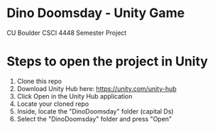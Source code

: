 # Dino Doomsday - Unity Game
CU Boulder CSCI 4448 Semester Project

# Steps to open the project in Unity
1. Clone this repo
2. Download Unity Hub here: https://unity.com/unity-hub
3. Click Open in the Unity Hub application
4. Locate your cloned repo
5. Inside, locate the "DinoDoomsday" folder (capital Ds)
6. Select the "DinoDoomsday" folder and press "Open"
